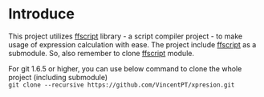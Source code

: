 # Introduce
This project utilizes [ffscript](https://github.com/VincentPT/ffscript) library - a script compiler project - to make usage of expression calculation with ease.
The project include [ffscript](https://github.com/VincentPT/ffscript) as a submodule. So, also remember to clone [ffscript](https://github.com/VincentPT/ffscript) module.

For git 1.6.5 or higher, you can use below command to clone the whole project (including submodule)  
```git clone --recursive https://github.com/VincentPT/xpresion.git```

